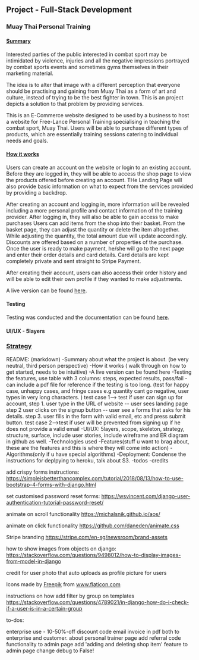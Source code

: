 ## Project - Full-Stack Development
### Muay Thai Personal Training

#### <u>Summary</u>

Interested parties of the public interested in combat sport may be intimidated by violence, injuries and all the negative impressions portrayed by combat sports events and sometimes gyms themselves in their marketing material.

The idea is to alter that image with a different perception that everyone should be practising and gaining from Muay Thai as a form of art and culture, instead of trying to be the best fighter in town. This is an project depicts a solution to that problem by providing services. 

This is an E-Commerce website designed to be used by a business to host a website for Free-Lance Personal Training specialising in teaching the combat sport, Muay Thai. Users will be able to purchase different types of products, which are essentially training sessions catering to individual needs and goals. 

#### <u>How it works</u>

Users can create an account on the website or login to an existing account. Before they are logged in, they will be able to access the shop page to view the products offered before creating an account. THe Landing Page will also provide basic information on what to expect from the services provided by providing a backdrop. 

After creating an account and logging in, more information will be revealed including a more personal profile and contact information of the training provider. After logging in, they will also be able to gain access to make purchases Users can add items from the shop into their basket. From the basket page, they can adjust the quantity or delete the item altogether. While adjusting the quantity, the total amount due will update accordingly. Discounts are offered based on a number of properties of the purchase. Once the user is ready to make payment, he/she will go to the next page and enter their order details and card details. Card details are kept completely private and sent straight to Stripe Payment.

After creating their account, users can also access their order history and will be able to edit their own profile if they wanted to make adjustments.

A live version can be found [here]().

#### Testing

Testing was conducted and the documentation can be found [here]().


#### UI/UX - 5layers

### <u>Strategy</u>





README: (markdown)
-Summary about what the project is about.  (be very neutral, third person perspective)
-How it works ( walk through on how to get started, needs to be intuitive)
-A live version can be found here
-Testing the features, use table with 3 columns: steps, expected results, pass/fail - can include a pdf file for reference if the testing is too long.
(test for happy case, unhappy cases, and fringe cases e.g quantity cant go negative, user types in very long characters. )
test case 1--> test if user can sign up for account, step 1. user type in the URL of website -- user sees landing page step 2 user clicks on the signup button -- user see a forms that asks for his details. 
step 3. user fills in the form with valid email, etc and press submit button. 
test case 2-->test if user will be prevented from signing up if he does not provide a valid email
-UI/UX: 5layers, scope, skeleton, strategy, structure, surface, include user stories, include wireframe and ER diagram in github as well.
-Technologies used 
-Features(stuff u want to brag about, these are the features and this is where they will come into action)
-Algorithms(only if u have special algorithms)
-Deployment: Condense the instructions for deplpying to heroku, talk about S3. 
-todos
-credits


add crispy forms instructions:
https://simpleisbetterthancomplex.com/tutorial/2018/08/13/how-to-use-bootstrap-4-forms-with-django.html

set customised password reset forms:
https://wsvincent.com/django-user-authentication-tutorial-password-reset/

animate on scroll functionality
https://michalsnik.github.io/aos/

animate on click functionality
https://github.com/daneden/animate.css

Stripe branding 
https://stripe.com/en-sg/newsroom/brand-assets

how to show images from objects on django:
https://stackoverflow.com/questions/9498012/how-to-display-images-from-model-in-django

credit for user photo that auto uploads as profile picture for users
<div>Icons made by <a href="https://www.flaticon.com/authors/freepik" title="Freepik">Freepik</a> from <a href="https://www.flaticon.com/" title="Flaticon">www.flaticon.com</a></div>

instructions on how add filter by group on templates
https://stackoverflow.com/questions/4789021/in-django-how-do-i-check-if-a-user-is-in-a-certain-group



to-dos:


enterprise use - 10-50%-off discount code
email invoice in pdf both to enterprise and customer. 
about personal trainer page
add referral code functionality to admin page
add 'adding and deleting shop item' feature to admin page
change debug to False!

